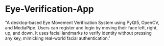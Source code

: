 # Eye-Verification-App
"A desktop-based Eye Movement Verification System using PyQt5, OpenCV, and MediaPipe. Users can register and login by moving their face left, right, up, and down. It uses facial landmarks to verify identity without pressing any key, mimicking real-world facial authentication." 
